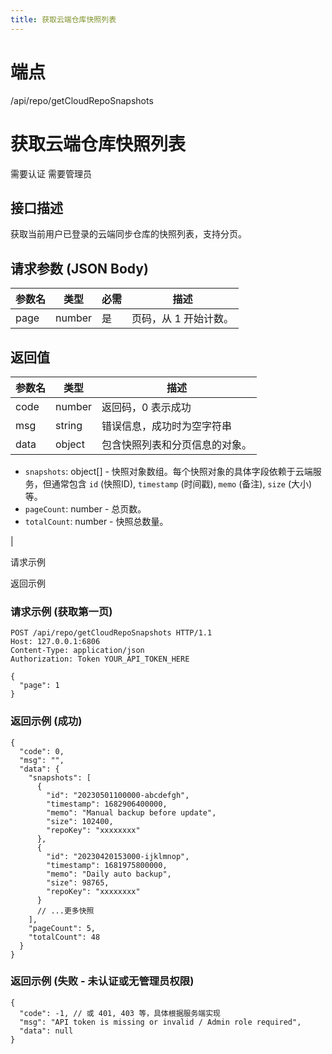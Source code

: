 ```yaml
---
title: 获取云端仓库快照列表
---
```

# 端点

/api/repo/getCloudRepoSnapshots

# 获取云端仓库快照列表

需要认证 需要管理员

## 接口描述

获取当前用户已登录的云端同步仓库的快照列表，支持分页。

## 请求参数 (JSON Body)

| 参数名 | 类型 | 必需 | 描述 |
| --- | --- | --- | --- |
| page | number | 是 | 页码，从 1 开始计数。 |

## 返回值

| 参数名 | 类型 | 描述 |
| --- | --- | --- |
| code | number | 返回码，0 表示成功 |
| msg | string | 错误信息，成功时为空字符串 |
| data | object | 包含快照列表和分页信息的对象。
-   `snapshots`: object\[\] - 快照对象数组。每个快照对象的具体字段依赖于云端服务，但通常包含 `id` (快照ID), `timestamp` (时间戳), `memo` (备注), `size` (大小) 等。
-   `pageCount`: number - 总页数。
-   `totalCount`: number - 快照总数量。

 |

请求示例

返回示例

### 请求示例 (获取第一页)

```
POST /api/repo/getCloudRepoSnapshots HTTP/1.1
Host: 127.0.0.1:6806
Content-Type: application/json
Authorization: Token YOUR_API_TOKEN_HERE

{
  "page": 1
}
```

### 返回示例 (成功)

```
{
  "code": 0,
  "msg": "",
  "data": {
    "snapshots": [
      {
        "id": "20230501100000-abcdefgh",
        "timestamp": 1682906400000,
        "memo": "Manual backup before update",
        "size": 102400,
        "repoKey": "xxxxxxxx" 
      },
      {
        "id": "20230420153000-ijklmnop",
        "timestamp": 1681975800000,
        "memo": "Daily auto backup",
        "size": 98765,
        "repoKey": "xxxxxxxx"
      }
      // ...更多快照
    ],
    "pageCount": 5,
    "totalCount": 48
  }
}
```

### 返回示例 (失败 - 未认证或无管理员权限)

```
{
  "code": -1, // 或 401, 403 等，具体根据服务端实现
  "msg": "API token is missing or invalid / Admin role required",
  "data": null
}
```

